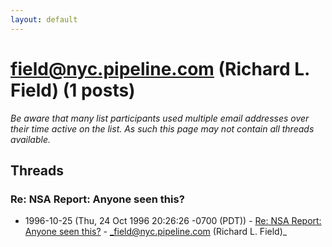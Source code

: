 ```yaml
---
layout: default
---
```


# field@nyc.pipeline.com (Richard L. Field) (1 posts)

_Be aware that many list participants used multiple email addresses over their time active on the list. As such this page may not contain all threads available._

## Threads

### Re: NSA Report: Anyone seen this?
+ 1996-10-25 (Thu, 24 Oct 1996 20:26:26 -0700 (PDT)) - [Re: NSA Report: Anyone seen this?](/archive/1996/10/9bd507ac8e9863f0a3c311b23cd248056d966177a41ea84189b0d8b3682a6384) - _field@nyc.pipeline.com (Richard L. Field)_

